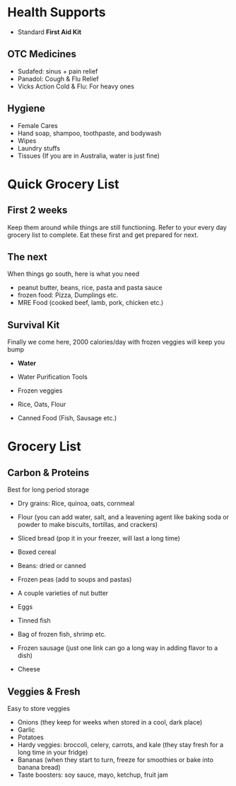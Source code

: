 # Health Supports #

- Standard **First Aid Kit**

## OTC Medicines ##

- Sudafed: sinus + pain relief
- Panadol: Cough & Flu Relief
- Vicks Action Cold & Flu: For heavy ones

## Hygiene ##

- Female Cares
- Hand soap, shampoo, toothpaste, and bodywash
- Wipes
- Laundry stuffs
- Tissues (If you are in Australia, water is just fine)

# Quick Grocery List #

## First 2 weeks ##

Keep them around while things are still functioning. Refer to
your every day grocery list to complete. Eat these first and get
prepared for next.

## The next ##

When things go south, here is what you need

- peanut butter, beans, rice, pasta and pasta sauce
- frozen food: Pizza, Dumplings etc.
- MRE Food (cooked beef, lamb, pork, chicken etc.)

## Survival Kit ##

Finally we come here, 2000 calories/day with frozen veggies
will keep you bump

- **Water**
- Water Purification Tools

- Frozen veggies

- Rice, Oats, Flour

- Canned Food (Fish, Sausage etc.)

# Grocery List #

## Carbon & Proteins ##

Best for long period storage

- Dry grains: Rice, quinoa, oats, cornmeal
- Flour (you can add water, salt, and a leavening agent like
  baking soda or powder to make biscuits, tortillas, and
  crackers)
- Sliced bread (pop it in your freezer, will last a long time)
- Boxed cereal

- Beans: dried or canned
- Frozen peas (add to soups and pastas)
- A couple varieties of nut butter

- Eggs
- Tinned fish
- Bag of frozen fish, shrimp etc.
- Frozen sausage (just one link can go a long way in adding
  flavor to a dish)
- Cheese

## Veggies & Fresh ##

Easy to store veggies

- Onions (they keep for weeks when stored in a cool, dark place)
- Garlic
- Potatoes
- Hardy veggies: broccoli, celery, carrots, and kale (they stay
  fresh for a long time in your fridge)
- Bananas (when they start to turn, freeze for smoothies or bake
  into banana bread)
- Taste boosters: soy sauce, mayo, ketchup, fruit jam
